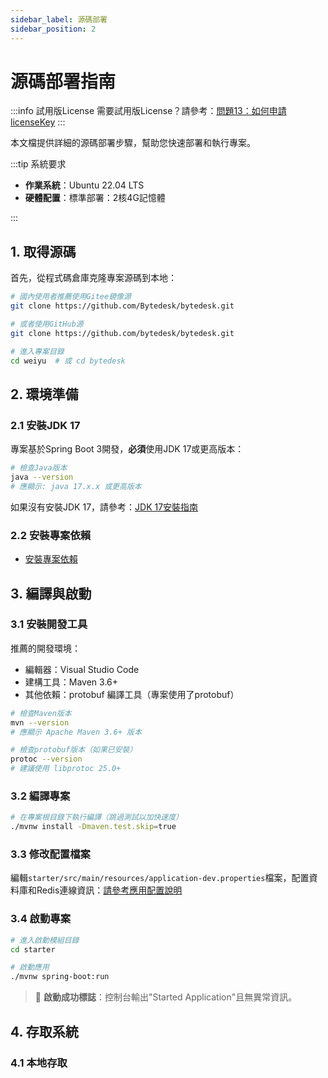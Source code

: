 ```yaml
---
sidebar_label: 源碼部署
sidebar_position: 2
---
```


# 源碼部署指南

:::info 試用版License
需要試用版License？請參考：[問題13：如何申請licenseKey](/docs/faq#問題13如何申請licensekey)
:::

本文檔提供詳細的源碼部署步驟，幫助您快速部署和執行專案。

:::tip 系統要求

- **作業系統**：Ubuntu 22.04 LTS
- **硬體配置**：標準部署：2核4G記憶體

:::

## 1. 取得源碼

首先，從程式碼倉庫克隆專案源碼到本地：

```bash
# 國內使用者推薦使用Gitee鏡像源
git clone https://github.com/Bytedesk/bytedesk.git

# 或者使用GitHub源
git clone https://github.com/bytedesk/bytedesk.git

# 進入專案目錄
cd weiyu  # 或 cd bytedesk
```

## 2. 環境準備

### 2.1 安裝JDK 17

專案基於Spring Boot 3開發，**必須**使用JDK 17或更高版本：

```bash
# 檢查Java版本
java --version
# 應顯示: java 17.x.x 或更高版本
```

如果沒有安裝JDK 17，請參考：[JDK 17安裝指南](./depend/jdk)

### 2.2 安裝專案依賴

- [安裝專案依賴](./jar.md#12-安裝專案依賴)

## 3. 編譯與啟動

### 3.1 安裝開發工具

推薦的開發環境：

- 編輯器：Visual Studio Code
- 建構工具：Maven 3.6+
- 其他依賴：protobuf 編譯工具（專案使用了protobuf）

```bash
# 檢查Maven版本
mvn --version
# 應顯示 Apache Maven 3.6+ 版本

# 檢查protobuf版本（如果已安裝）
protoc --version
# 建議使用 libprotoc 25.0+
```

### 3.2 編譯專案

```bash
# 在專案根目錄下執行編譯（跳過測試以加快速度）
./mvnw install -Dmaven.test.skip=true
```

### 3.3 修改配置檔案

編輯`starter/src/main/resources/application-dev.properties`檔案，配置資料庫和Redis連線資訊：[請參考應用配置說明](./config.md)

### 3.4 啟動專案

```bash
# 進入啟動模組目錄
cd starter

# 啟動應用
./mvnw spring-boot:run
```

> 🚀 **啟動成功標誌**：控制台輸出"Started Application"且無異常資訊。

## 4. 存取系統

### 4.1 本地存取
